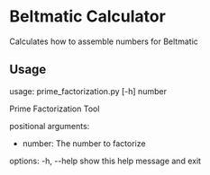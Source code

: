 # Beltmatic Calculator
Calculates how to assemble numbers for Beltmatic

## Usage
usage: prime_factorization.py [-h] number

Prime Factorization Tool

positional arguments:
- number:   The number to factorize

options:
  -h, --help  show this help message and exit
